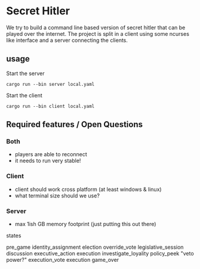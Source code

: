 # Secret Hitler

We try to build a command line based version of secret hitler that can be played over the internet. The project is split in a client using some ncurses like interface and a server connecting the clients.

## usage

Start the server
```
cargo run --bin server local.yaml
```

Start the client
```
cargo run --bin client local.yaml
```


## Required features / Open Questions

### Both
- players are able to reconnect
- it needs to run very stable!

### Client
- client should work cross platform (at least windows & linux)
- what terminal size should we use? 

### Server
- max 1ish GB memory footprint (just putting this out there)


 states
 
pre_game
identity_assignment
election
    override_vote
legislative_session
discussion
executive_action
    execution
    investigate_loyality
    policy_peek
     "veto power?"
execution_vote
execution
game_over